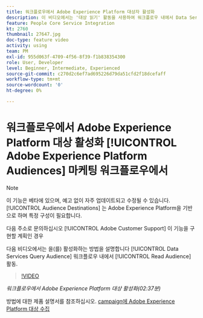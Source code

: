 ```yaml
---
title: 워크플로우에서 Adobe Experience Platform 대상자 활성화
description: 이 비디오에서는 '대상 읽기' 활동을 사용하여 워크플로우 내에서 Data Services 쿼리 대상을 활성화하는 방법을 설명합니다.
feature: People Core Service Integration
kt: 2760
thumbnail: 27647.jpg
doc-type: feature video
activity: using
team: PM
exl-id: 955d063f-4709-4f56-8f39-f1b838354300
role: User, Developer
level: Beginner, Intermediate, Experienced
source-git-commit: c270d2c6ef7ad695226d79da51cfd2f18dcefaff
workflow-type: tm+mt
source-wordcount: '0'
ht-degree: 0%

---
```


# 워크플로우에서 Adobe Experience Platform 대상 활성화 [!UICONTROL Adobe Experience Platform Audiences] 마케팅 워크플로우에서

>[!NOTE]
>
>이 기능은 베타에 있으며, 예고 없이 자주 업데이트되고 수정될 수 있습니다. [!UICONTROL Audience Destinations] 는 Adobe Experience Platform을 기반으로 하며 특정 구성이 필요합니다.
>
>다음 주소로 문의하십시오 [!UICONTROL Adobe Customer Support] 이 기능을 구현할 계획인 경우

다음 비디오에서는 을(를) 활성화하는 방법을 설명합니다 [!UICONTROL Data Services Query Audience] 워크플로우 내에서 [!UICONTROL Read Audience] 활동.

>[!VIDEO](https://video.tv.adobe.com/v/27647?quality=12)

*워크플로우에서 Adobe Experience Platform 대상 활성화(02:37분)*

방법에 대한 제품 설명서를 참조하십시오. [campaign에 Adobe Experience Platform 대상 수집](https://experienceleague.adobe.com/docs/campaign-standard/using/integrating-with-adobe-cloud/adobe-experience-platform/aep-sources-destinations/ingest-aep-data.html)
